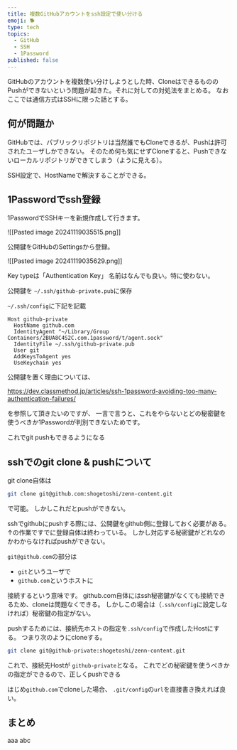 ```yaml
---
title: 複数GitHubアカウントをssh設定で使い分ける
emoji: 🐕
type: tech
topics:
  - GitHub
  - SSH
  - 1Password
published: false
---
```


GitHubのアカウントを複数使い分けしようとした時、CloneはできるもののPushができないという問題が起きた。それに対しての対処法をまとめる。 なおここでは通信方式はSSHに限った話とする。

## 何が問題か
GitHubでは、パブリックリポジトリは当然誰でもCloneできるが、Pushは許可されたユーザしかできない。 そのため何も気にせずCloneすると、Pushできないローカルリポジトリができてしまう（ように見える）。

SSH設定で、HostNameで解決することができる。
## 1Passwordでssh登録
1PasswordでSSHキーを新規作成して行きます。

![[Pasted image 20241119035515.png]]

公開鍵をGitHubのSettingsから登録。

![[Pasted image 20241119035629.png]]

Key typeは「Authentication Key」 名前はなんでも良い。特に使わない。



公開鍵を `~/.ssh/github-private.pub`に保存

`~/.ssh/config`に下記を記載
```
Host github-private
  HostName github.com
  IdentityAgent "~/Library/Group Containers/2BUA8C4S2C.com.1password/t/agent.sock"
  IdentityFile ~/.ssh/github-private.pub
  User git
  AddKeysToAgent yes
  UseKeychain yes
```

公開鍵を置く理由については、

https://dev.classmethod.jp/articles/ssh-1password-avoiding-too-many-authentication-failures/

を参照して頂きたいのですが、 一言で言うと、これをやらないとどの秘密鍵を使うべきか1Passwordが判別できないためです。

これでgit pushもできるようになる

## sshでのgit clone & pushについて
git clone自体は
```bash
git clone git@github.com:shogetoshi/zenn-content.git
```
で可能。 しかしこれだとpushができない。

sshでgithubにpushする際には、公開鍵をgithub側に登録しておく必要がある。 ↑の作業ですでに登録自体は終わっている。 しかし対応する秘密鍵がどれなのかわからなければpushができない。

`git@github.com`の部分は
- `git`というユーザで
- `github.com`というホストに

接続するという意味です。 github.com自体にはssh秘密鍵がなくても接続できるため、cloneは問題なくできる。 しかしこの場合は（`.ssh/config`に設定しなければ）秘密鍵の指定がない。

pushするためには、接続先ホストの指定を`.ssh/config`で作成したHostにする。 つまり次のようにcloneする。
```bash
git clone git@github-private:shogetoshi/zenn-content.git
```
これで、接続先Hostが `github-private`となる。 これでどの秘密鍵を使うべきかの指定ができるので、正しくpushできる

はじめ`github.com`でcloneした場合、 `.git/config`の`url`を直接書き換えれば良い。

## まとめ
aaa abc
